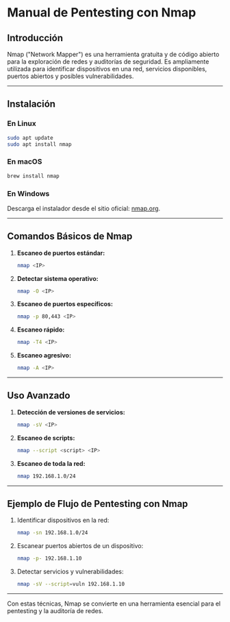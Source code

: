 # Manual de Pentesting con Nmap

## Introducción

Nmap ("Network Mapper") es una herramienta gratuita y de código abierto para la exploración de redes y auditorías de seguridad. Es ampliamente utilizada para identificar dispositivos en una red, servicios disponibles, puertos abiertos y posibles vulnerabilidades.

---

## Instalación

### En Linux
```bash
sudo apt update
sudo apt install nmap
```

### En macOS
```bash
brew install nmap
```

### En Windows
Descarga el instalador desde el sitio oficial: [nmap.org](https://nmap.org).

---

## Comandos Básicos de Nmap

1. **Escaneo de puertos estándar:**
   ```bash
   nmap <IP>
   ```

2. **Detectar sistema operativo:**
   ```bash
   nmap -O <IP>
   ```

3. **Escaneo de puertos específicos:**
   ```bash
   nmap -p 80,443 <IP>
   ```

4. **Escaneo rápido:**
   ```bash
   nmap -T4 <IP>
   ```

5. **Escaneo agresivo:**
   ```bash
   nmap -A <IP>
   ```

---

## Uso Avanzado

1. **Detección de versiones de servicios:**
   ```bash
   nmap -sV <IP>
   ```

2. **Escaneo de scripts:**
   ```bash
   nmap --script <script> <IP>
   ```

3. **Escaneo de toda la red:**
   ```bash
   nmap 192.168.1.0/24
   ```

---

## Ejemplo de Flujo de Pentesting con Nmap

1. Identificar dispositivos en la red:
   ```bash
   nmap -sn 192.168.1.0/24
   ```
2. Escanear puertos abiertos de un dispositivo:
   ```bash
   nmap -p- 192.168.1.10
   ```
3. Detectar servicios y vulnerabilidades:
   ```bash
   nmap -sV --script=vuln 192.168.1.10
   ```

---

Con estas técnicas, Nmap se convierte en una herramienta esencial para el pentesting y la auditoría de redes.
